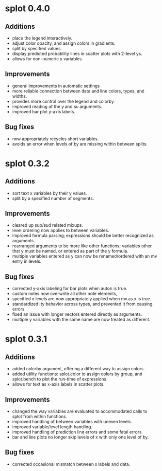 # splot 0.4.0

## Additions
* place the legend interactively.
* adjust color opacity, and assign colors in gradients.
* split by specified values.
* display predicted probability lines in scatter plots with 2-level ys.
* allows for non-numeric y variables.

## Improvements
* general improvements in automatic settings
* more reliable connection between data and line colors, types, and widths.
* provides more control over the legend and colorby.
* improved reading of the y and su arguments.
* improved bar plot y-axis labels.

## Bug fixes
* now appropriately recycles short variables.
* avoids an error when levels of by are missing within between splits.

# splot 0.3.2

## Additions
* sort text x variables by their y values.
* split by a specified number of segments.

## Improvements
* cleared up sub/sud related mixups.
* level ordering now applies to between variables.
* improved formula parsing; expressions should be better recognized
  as arguments.
* rearranged arguments to be more like other functions; variables other
  that y must be named, or entered as part of the y formula.
* multiple variables entered as y can now be renamed/ordered with an mv entry
  in levels.

## Bug fixes
* corrected y-axis labeling for bar plots when autori is true.
* custom notes now overwrite all other note elements,
* specified x levels are now appropriately applied when mv.as.x is true.
* standardized lty behavior across types, and prevented it from causing errors.
* fixed an issue with longer vectors entered directly as arguments.
* multiple y variables with the same name are now treated as different.

# splot 0.3.1

## Additions
* added colorby argument, offering a different way to assign colors.
* added utility functions: splot.color to assign colors by group,
  and splot.bench to plot the run-time of expressions.
* allows for text as x-axis labels in scatter plots.

## Improvements
* changed the way variables are evaluated to accommodated calls to splot
  from within functions.
* improved handling of between variables with uneven levels.
* improved variable/level length handling.
* improved handling of prediction line errors and some fatal errors.
* bar and line plots no longer skip levels of x with only one level of by.

## Bug fixes
* corrected occasional mismatch between x labels and data.

